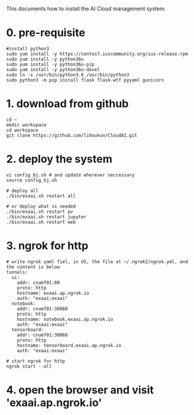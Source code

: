 This documents how to install the AI Cloud management system.
# 0. pre-requisite
```
#install python3
sudo yum install -y https://centos7.iuscommunity.org/ius-release.rpm
sudo yum install -y python36u
sudo yum install -y python36u-pip
sudo yum install -y python36u-devel
sudo ln -s /usr/bin/python3.6 /usr/bin/python3
sudo python3 -m pip install flask flask-wtf pyyaml gunicorn
```

# 1. download from github
```
cd ~
mkdir workspace
cd workspace
git clone https://github.com/lihoukun/CloudAI.git
```

# 2. deploy the system
```
vi config_bj.sh # and update wherever neccessary
source config_bj.sh

# deploy all 
./bin/exaai.sh restart all

# or deploy what is needed
./bin/exaai.sh restart pv
./bin/exaai.sh restart jupyter
./bin/exaai.sh restart web
```

# 3. ngrok for http
```
# write ngrok yaml fiel, in US, the file at ~/.ngrok2/ngrok.yml, and the content is below
tunnels:
  ui:
    addr: cnumf01:80
    proto: http
    hostname: exaai.ap.ngrok.io
    auth: "exaai:exaai"
  notebook:
    addr: cnumf01:30088
    proto: http
    hostname: notebook.exaai.ap.ngrok.io
    auth: "exaai:exaai"
  tensorboard:
    addr: cnumf01:30060
    proto: http
    hostname: tensorboard.exaai.ap.ngrok.io
    auth: "exaai:exaai"

# start ngrok for http
ngrok start --all
```

# 4. open the browser and visit 'exaai.ap.ngrok.io'

